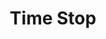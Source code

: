 ---
title: "Time Stop"

spell:
  schools:
    - name:        "Transmutation"
      subschools:  []
      descriptors: []
  classes:
    - name:  "Sorcerer/Wizard"
      abbr:  "Sor/Wiz"
      level: 9
  domains:
    - name:  "Trickery"
      abbr:  "Trickery"
      level: 9
  components:         [V]
  castingTime:        "1 standard action"
  range:              "Personal"
  target:             "You"
  duration:           "{% die_roll 1 4 1 %} rounds (apparent time); see text"
  description:        |
    This spell seems to make time cease to flow for everyone but you. In fact, you speed up so greatly that all other creatures seem frozen, though they are actually still moving at their normal speeds. You are free to act for {% die_roll 1 4 1 %} rounds of apparent time. Normal and magical fire, cold, gas, and the like can still harm you. While the time stop is in effect, other creatures are invulnerable to your attacks and spells; you cannot target such creatures with any attack or spell. A spell that affects an area and has a duration longer than the remaining duration of the time stop have their normal effects on other creatures once the time stop ends. Most spellcasters use the additional time to improve their defenses, summon allies, or flee from combat.

    You cannot move or harm items held, carried, or worn by a creature stuck in normal time, but you can affect any item that is not in another creature's possession.

    You are undetectable while time stop lasts. You cannot enter an area protected by an antimagic field while under the effect of time stop.
---